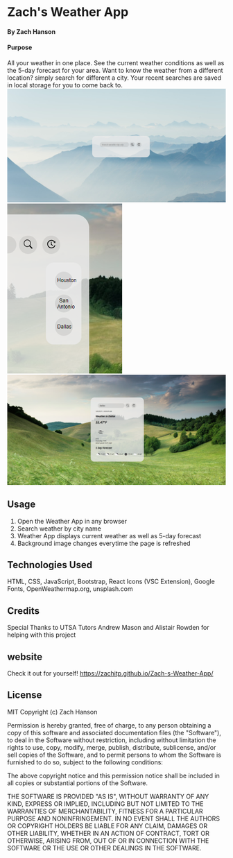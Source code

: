 # Zach's Weather App


#### By Zach Hanson 


#### Purpose
All your weather in one place. See the current weather conditions as well as the 5-day forecast for your area. Want to know the weather from a different location? simply search for different a city. Your recent searches are saved in local storage for you to come back to. 
<img src="./Assets/search.png" alt="Seach bar screen" title="Seach by city">
<img src="./Assets/history.png" alt="search history" title="recent searches">
<img src="./Assets/weather.png" alt="Weather screen" title="search weather">

## Usage

1. Open the Weather App in any browser
2. Search weather by city name
3. Weather App displays current weather as well as 5-day forecast
4. Background image changes everytime the page is refreshed


## Technologies Used

HTML, 
CSS,
JavaScript,
Bootstrap,
React Icons (VSC Extension),
Google Fonts,
OpenWeathermap.org,
unsplash.com



## Credits

Special Thanks to UTSA Tutors Andrew Mason and Alistair Rowden for helping with this project




## website
Check it out for yourself! https://zachitp.github.io/Zach-s-Weather-App/


## License
MIT Copyright (c) Zach Hanson

Permission is hereby granted, free of charge, to any person obtaining a copy of this software and associated documentation files (the "Software"), to deal in the Software without restriction, including without limitation the rights to use, copy, modify, merge, publish, distribute, sublicense, and/or sell copies of the Software, and to permit persons to whom the Software is furnished to do so, subject to the following conditions:

The above copyright notice and this permission notice shall be included in all copies or substantial portions of the Software.

THE SOFTWARE IS PROVIDED "AS IS", WITHOUT WARRANTY OF ANY KIND, EXPRESS OR IMPLIED, INCLUDING BUT NOT LIMITED TO THE WARRANTIES OF MERCHANTABILITY, FITNESS FOR A PARTICULAR PURPOSE AND NONINFRINGEMENT. IN NO EVENT SHALL THE AUTHORS OR COPYRIGHT HOLDERS BE LIABLE FOR ANY CLAIM, DAMAGES OR OTHER LIABILITY, WHETHER IN AN ACTION OF CONTRACT, TORT OR OTHERWISE, ARISING FROM, OUT OF OR IN CONNECTION WITH THE SOFTWARE OR THE USE OR OTHER DEALINGS IN THE SOFTWARE.